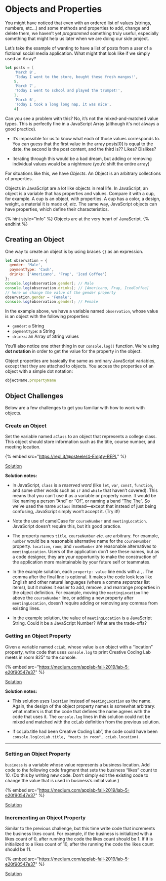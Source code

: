 # Objects and Properties

You might have noticed that even with an ordered list of values (strings, numbers, etc…) and some methods and properties to add, change and delete them, we haven’t yet *programmed* something truly useful, especially something that might help us later when we are doing our side project.

Let’s take the example of wanting to have a list of posts from a user of a fictional social media application. What might that look like if we simply used an Array?

```js
let posts = [
    'March 8',
    'Today I went to the store, bought these fresh mangos!',
    5,
    'March 7',
    'Today I went to school and played the trumpet!',
    1,
    'March 6',
    'Today I took a long long nap, it was nice',
    4]
```

Can you see a problem with this? No, it’s not the mixed-and-matched value types. This is perfectly fine in a JavaScript Array (although it's not always a good practice).

* It’s impossible for us to know what each of those values corresponds to. You can guess that the first value in the array posts[0] is equal to the date, the second is the post content, and the third is?? Likes? Dislikes?

* Iterating through this would be a bad dream, but adding or removing individual values would be a nightmare (you’d shift the entire array)

For situations like this, we have *Objects*. An Object is an arbitrary collections of properties.

Objects in JavaScript are a lot like objects in real life. In JavaScript, an object is a variable that has properties and values. Compare it with a cup, for example. A cup is an object, with properties. A cup has a color, a design, weight, a material it is made of, *etc.* The same way, JavaScript objects can have properties, which define their characteristics.

{% hint style="info" %}
Objects are at the very heart of JavaScript.
{% endhint %}

## Creating an Object

One way to create an object is by using braces `{}` as an expression.

```js
let observation = {
  gender: 'Male',
  paymentType: 'Cash',
  drinks: ['Americano', 'Frap', 'Iced Coffee']
};
console.log(observation.gender); // Male
console.log(observation.drinks); // [Americano, Frap, IcedCoffee]
// here we change the value of the gender property
observation.gender = 'Female';
console.log(observation.gender); // Female
```

In the example above, we have a variable named `observation`, whose value is an object with the following properties:

* `gender`: a String
* `paymentType`: a String
* `drinks`: an Array of String values

You’ll also notice one other thing in our `console.log()` function. We’re using **dot notation** in order to get the value for the property in the object.

Object properties are basically the same as ordinary JavaScript variables, except that they are attached to objects. You access the properties of an object with a simple dot notation:

```js
objectName.propertyName
```

## Object Challenges

Below are a few challenges to get you familiar with how to work with objects.

### Create an Object

Set the variable named `aClass` to an object that represents a college class. This object should store information such as the title, course number, and meeting location.

{% embed src="https://repl.it/@osteele/4-Empty-REPL" %}

[Solution](https://medium.com/applab-fall-2019/lab-5-e20f90547e37)

**Solution notes:**

* In JavaScript, `class` is a *reserved word* (like `let`, `var`, `const`, `function`, and some other words such as `if` and `while` that haven’t covered). This means that you can’t use it as a variable or property name. It would be like naming a person “And” or “Of”, or naming a band [“The The”](https://en.wikipedia.org/wiki/The_The). So we’ve used the name `aClass` instead—except that instead of just being confusing, JavaScript simply won’t accept it. (Try it!)

* Note the use of camelCase for `courseNumber` and `meetingLocation`. JavaScript doesn’t require this, but it’s good practice.

* The property names `title`, `courseNumber` *etc.* are arbitrary. For example, `number` would be a reasonable alternative name for the `courseNumber` property. `location`, `room`, and `roomNumber` are reasonable alternatives to `meetingLocation`. Users of the application don’t see these names, but as a code designer, they are your opportunity to make the construction of the application more maintainable by your future self or teammates.

* In the example solution, each `property: value` line ends with a `,`. The comma after the final line is optional. It makes the code look less like English and other natural languages (where a comma *separates* list items), but it makes it easier to add, remove, and rearrange properties in the object definition. For example, moving the `meetingLocation` line above the `courseNumber` line, or adding a new property after `meetingLocation`, doesn’t require adding or removing any commas from existing lines.

* In the example solution, the value of `meetingLocation` is a JavaScript String. Could it be a JavaScript Number? What are the trade-offs?

### Getting an Object Property

Given a variable named `ccLab`, whose value is an object with a “location” property, write code that uses `console.log` to print Creative Coding Lab meets in room 825” to the console.

{% embed src="https://medium.com/applab-fall-2019/lab-5-e20f90547e37" %}

[Solution](https://medium.com/applab-fall-2019/lab-5-e20f90547e37)

**Solution notes:**

* This solution uses `location` instead of `meetingLocation` as the name. Again, the design of the object property names is somewhat arbitrary: what matters is that the code that defines the name agrees with the code that uses it. The `console.log` lines in this solution could not be mixed and matched with the ccLab definition from the previous solution.

* If ccLab.title had been Creative Coding Lab”, the code could have been `console.log(ccLab.title, "meets in room", ccLab.location)`.
****
### Setting an Object Property

`business` is a variable whose value represents a business location. Add code to the following code fragment that sets the business “likes” count to 10. (Do this by writing new code. Don’t simply edit the existing code to change the value that is used in business’s initial value.)

{% embed src="https://medium.com/applab-fall-2019/lab-5-e20f90547e37" %}

[Solution](https://medium.com/applab-fall-2019/lab-5-e20f90547e37)

### Incrementing an Object Property

Similar to the previous challenge, but this time write code that increments the business likes count. For example, if the business is initialized with a likes count of 0, after running the code the likes count should be 1. If it is initialized to a likes count of 10, after the running the code the likes count should be 11.

{% embed src="https://medium.com/applab-fall-2019/lab-5-e20f90547e37" %}

[Solution](https://medium.com/applab-fall-2019/lab-5-e20f90547e37)
